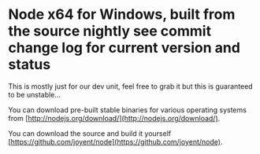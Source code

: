 Node x64 for Windows, built from the source nightly see commit change log for current version and status
=======

This is mostly just for our dev unit, feel free to grab it but this is guaranteed to be unstable... 


You can download pre-built stable binaries for various operating systems from
[http://nodejs.org/download/](http://nodejs.org/download/).

You can download the source and build it yourself
[https://github.com/joyent/node](https://github.com/joyent/node).

